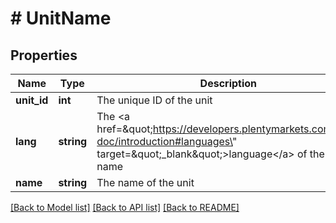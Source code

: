 # # UnitName

## Properties

Name | Type | Description | Notes
------------ | ------------- | ------------- | -------------
**unit_id** | **int** | The unique ID of the unit | [optional]
**lang** | **string** | The &lt;a href&#x3D;\&quot;https://developers.plentymarkets.com/rest-doc/introduction#languages\&quot;  target&#x3D;\&quot;_blank\&quot;&gt;language&lt;/a&gt; of the unit name | [optional]
**name** | **string** | The name of the unit | [optional]

[[Back to Model list]](../../README.md#models) [[Back to API list]](../../README.md#endpoints) [[Back to README]](../../README.md)
